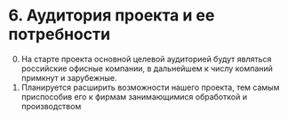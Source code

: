 # 6. Аудитория проекта и ее потребности
0. На старте проекта основной целевой аудиторией будут являться российские офисные компании, в дальнейшем к числу компаний примкнут и зарубежные. 
0. Планируется расширить возможности нашего проекта, тем самым приспособив его к фирмам занимающимися обработкой и производством  
